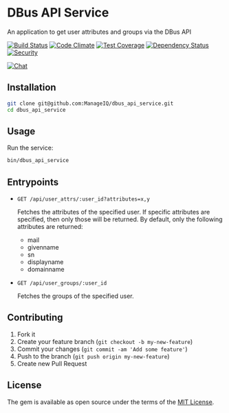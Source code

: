 # DBus API Service

An application to get user attributes and groups via the DBus API

[![Build Status](https://travis-ci.com/ManageIQ/dbus_api_service.svg?branch=master)](https://travis-ci.com/ManageIQ/dbus_api_service)
[![Code Climate](https://codeclimate.com/github/ManageIQ/dbus_api_service.svg)](https://codeclimate.com/github/ManageIQ/dbus_api_service)
[![Test Coverage](https://codeclimate.com/github/ManageIQ/dbus_api_service/badges/coverage.svg)](https://codeclimate.com/github/ManageIQ/dbus_api_service/coverage)
[![Dependency Status](https://gemnasium.com/ManageIQ/dbus_api_service.svg)](https://gemnasium.com/ManageIQ/dbus_api_service)
[![Security](https://hakiri.io/github/ManageIQ/dbus_api_service/master.svg)](https://hakiri.io/github/ManageIQ/dbus_api_service/master)

[![Chat](https://badges.gitter.im/Join%20Chat.svg)](https://gitter.im/ManageIQ/authentication?utm_source=badge&utm_medium=badge&utm_campaign=pr-badge&utm_content=badge)

## Installation

```sh
git clone git@github.com:ManageIQ/dbus_api_service.git
cd dbus_api_service
```

## Usage

Run the service:

```sh
bin/dbus_api_service
```

## Entrypoints

- `GET /api/user_attrs/:user_id?attributes=x,y`

  Fetches the attributes of the specified user.  If specific attributes are specified,
  then only those will be returned.  By default, only the following attributes are
  returned:

  - mail
  - givenname
  - sn
  - displayname
  - domainname

- `GET /api/user_groups/:user_id`

  Fetches the groups of the specified user.

## Contributing

1. Fork it
2. Create your feature branch (`git checkout -b my-new-feature`)
3. Commit your changes (`git commit -am 'Add some feature'`)
4. Push to the branch (`git push origin my-new-feature`)
5. Create new Pull Request

## License

The gem is available as open source under the terms of the [MIT License](http://opensource.org/licenses/MIT).
